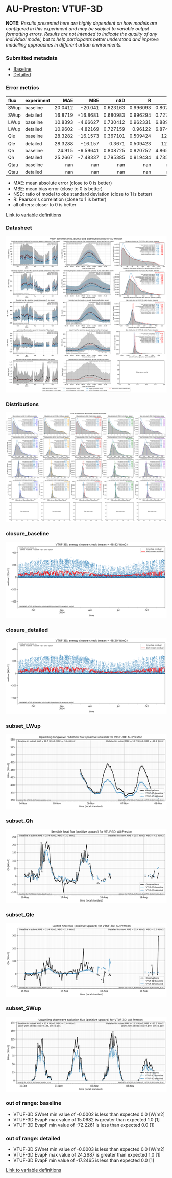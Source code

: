 # AU-Preston: VTUF-3D

**NOTE:** *Results presented here are highly dependent on how models are configured in this experiment and may be subject to variable output formatting errors. Results are not intended to indicate the quality of any individual model, but to help participants better understand and improve modelling approaches in different urban environments.*

### Submitted metadata

- [Baseline](VTUF-3D_AU-Preston_baseline_attrs.md)
- [Detailed](VTUF-3D_AU-Preston_detailed_attrs.md)

### Error metrics

| flux   | experiment   |      MAE |       MBE |        nSD |          R |       5th |     95th |     RMSE |      cRMSE |      AMBE |      1-nSD |          1-R |   nSkewness |   nKurtosis |     Overlap |
|:-------|:-------------|---------:|----------:|-----------:|-----------:|----------:|---------:|---------:|-----------:|----------:|-----------:|-------------:|------------:|------------:|------------:|
| SWup   | baseline     |  20.0412 | -20.041   |   0.623163 |   0.996093 |   0.80254 |  54.4682 |  26.8374 |   0.383244 |  20.041   |   0.376837 |   0.00390723 |   0.0125033 |   0.0392639 |   0.0942838 |
| SWup   | detailed     |  16.8719 | -16.8681  |   0.680983 |   0.996294 |   0.72756 |  45.938  |  22.721  |   0.326831 |  16.8681  |   0.319017 |   0.00370552 |   0.0112132 |   0.0425897 |   0.0858802 |
| LWup   | baseline     |  10.8393 |  -4.66627 |   0.730412 |   0.962331 |   6.88992 |  28.1583 |  15.6957 |   0.357358 |   4.66627 |   0.269588 |   0.0376685  |   0.0140891 |   0.284378  |   0.144072  |
| LWup   | detailed     |  10.9602 |  -4.82169 |   0.727159 |   0.96122  |   6.87486 |  28.611  |  15.9168 |   0.361719 |   4.82169 |   0.272841 |   0.0387799  |   0.0131197 |   0.287227  |   0.143198  |
| Qle    | baseline     |  28.3282 | -16.1573  |   0.367101 |   0.509424 |  12.19    |  80.8745 |  48.2066 |   0.872206 |  16.1573  |   0.632899 |   0.490576   |   0.0611884 |   0.260816  |   0.2898    |
| Qle    | detailed     |  28.3288 | -16.157   |   0.3671   |   0.509423 |  12.19    |  80.8745 |  48.2065 |   0.872206 |  16.157   |   0.6329   |   0.490577   |   0.0612016 |   0.260818  |   0.289893  |
| Qh     | baseline     |  24.915  |  -6.59641 |   0.808725 |   0.920752 |   4.86528 |  46.0743 |  37.9306 |   0.405913 |   6.59641 |   0.191275 |   0.0792476  |   0.0971424 |   0.256242  |   0.123983  |
| Qh     | detailed     |  25.2667 |  -7.48337 |   0.795385 |   0.919434 |   4.73593 |  50.0892 |  38.6755 |   0.412346 |   7.48337 |   0.204615 |   0.080566   |   0.0996137 |   0.256359  |   0.119365  |
| Qtau   | baseline     | nan      | nan       | nan        | nan        | nan       | nan      | nan      | nan        | nan       | nan        | nan          | nan         | nan         | nan         |
| Qtau   | detailed     | nan      | nan       | nan        | nan        | nan       | nan      | nan      | nan        | nan       | nan        | nan          | nan         | nan         | nan         |

 - MAE: mean absolute error (close to 0 is better)
 - MBE: mean bias error (close to 0 is better)
 - NSD: ratio of model to obs standard deviation (close to 1 is better)
 - R: Pearson's correlation (close to 1 is better)
 - all others: closer to 0 is better

[Link to variable definitions](../modelattrs/variable_definitions.md)

### <a name="datasheet"></a>Datasheet
[![VTUF-3D_AU-Preston_Datasheet.png](VTUF-3D_AU-Preston_Datasheet.png)](VTUF-3D_AU-Preston_Datasheet.png)

### <a name="distributions"></a>Distributions
[![VTUF-3D_AU-Preston_Distributions.png](VTUF-3D_AU-Preston_Distributions.png)](VTUF-3D_AU-Preston_Distributions.png)

### <a name="closure_baseline"></a>closure_baseline
[![VTUF-3D_AU-Preston_closure_baseline.png](VTUF-3D_AU-Preston_closure_baseline.png)](VTUF-3D_AU-Preston_closure_baseline.png)

### <a name="closure_detailed"></a>closure_detailed
[![VTUF-3D_AU-Preston_closure_detailed.png](VTUF-3D_AU-Preston_closure_detailed.png)](VTUF-3D_AU-Preston_closure_detailed.png)

### <a name="subset_lwup"></a>subset_LWup
[![VTUF-3D_AU-Preston_subset_LWup.png](VTUF-3D_AU-Preston_subset_LWup.png)](VTUF-3D_AU-Preston_subset_LWup.png)

### <a name="subset_qh"></a>subset_Qh
[![VTUF-3D_AU-Preston_subset_Qh.png](VTUF-3D_AU-Preston_subset_Qh.png)](VTUF-3D_AU-Preston_subset_Qh.png)

### <a name="subset_qle"></a>subset_Qle
[![VTUF-3D_AU-Preston_subset_Qle.png](VTUF-3D_AU-Preston_subset_Qle.png)](VTUF-3D_AU-Preston_subset_Qle.png)

### <a name="subset_swup"></a>subset_SWup
[![VTUF-3D_AU-Preston_subset_SWup.png](VTUF-3D_AU-Preston_subset_SWup.png)](VTUF-3D_AU-Preston_subset_SWup.png)

### out of range: baseline

 - VTUF-3D SWnet min value of -0.0002 is less than expected 0.0 [W/m2]
 - VTUF-3D EvapF max value of 15.0682 is greater than expected 1.0 [1]
 - VTUF-3D EvapF min value of -72.2261 is less than expected 0.0 [1]

### out of range: detailed

 - VTUF-3D SWnet min value of -0.0003 is less than expected 0.0 [W/m2]
 - VTUF-3D EvapF max value of 24.2687 is greater than expected 1.0 [1]
 - VTUF-3D EvapF min value of -17.2465 is less than expected 0.0 [1]


[Link to variable definitions](../modelattrs/variable_definitions.md)

